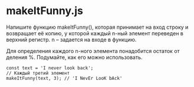 # makeItFunny.js #
Напишите функцию makeItFunny(), которая принимает на вход строку и возвращает её копию, у которой каждый n-ный элемент переведен в верхний регистр. n – задается на входе в функцию.

Для определения каждого n-ного элемента понадобится остаток от деления %. Подумайте, как его можно использовать.

```
const text = 'I never look back';  
// Каждый третий элемент  
makeItFunny(text, 3); // 'I NevEr LooK bAck'
```
